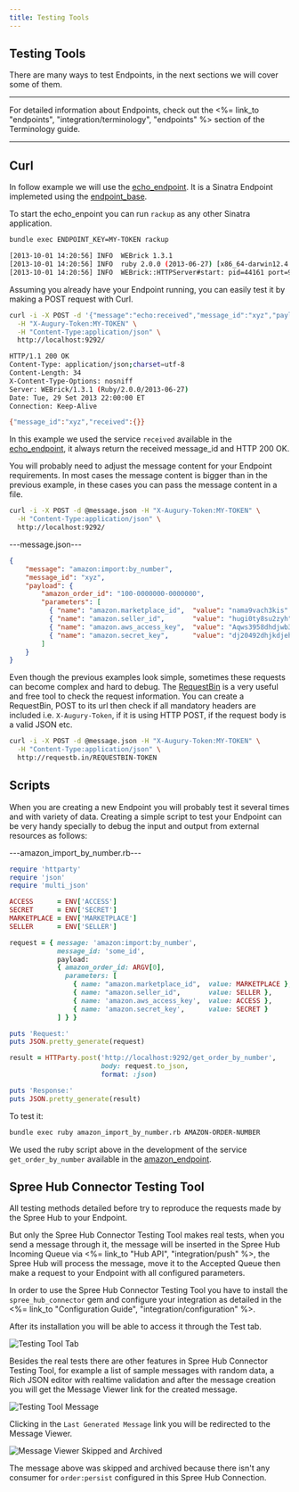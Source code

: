 ```yaml
---
title: Testing Tools
---
```


## Testing Tools

There are many ways to test Endpoints, in the next sections we will cover some of them.

***
For detailed information about Endpoints, check out the <%= link_to "endpoints", "integration/terminology", "endpoints" %> section of the Terminology guide.
***

## Curl

In follow example we will use the [echo_endpoint](https://github.com/spree/echo_endpoint). It is a Sinatra Endpoint implemeted using the [endpoint_base](https://github.com/spree/endpoint_base).

To start the echo_enpoint you can run `rackup` as any other Sinatra application.

```bash
bundle exec ENDPOINT_KEY=MY-TOKEN rackup

[2013-10-01 14:20:56] INFO  WEBrick 1.3.1
[2013-10-01 14:20:56] INFO  ruby 2.0.0 (2013-06-27) [x86_64-darwin12.4.0]
[2013-10-01 14:20:56] INFO  WEBrick::HTTPServer#start: pid=44161 port=9292
```

Assuming you already have your Endpoint running, you can easily test it by making a POST request with Curl.

```bash
curl -i -X POST -d '{"message":"echo:received","message_id":"xyz","payload":{}}' \
  -H "X-Augury-Token:MY-TOKEN" \
  -H "Content-Type:application/json" \
  http://localhost:9292/

HTTP/1.1 200 OK
Content-Type: application/json;charset=utf-8
Content-Length: 34
X-Content-Type-Options: nosniff
Server: WEBrick/1.3.1 (Ruby/2.0.0/2013-06-27)
Date: Tue, 29 Set 2013 22:00:00 ET
Connection: Keep-Alive

{"message_id":"xyz","received":{}}
```

In this example we used the service `received` available in the [echo_endpoint](https://github.com/spree/echo_endpoint), it always return the received message_id and HTTP 200 OK.

You will probably need to adjust the message content for your Endpoint requirements. In most cases the message content is bigger than in the previous example, in these cases you can pass the message content in a file.

```bash
curl -i -X POST -d @message.json -H "X-Augury-Token:MY-TOKEN" \
  -H "Content-Type:application/json" \
  http://localhost:9292/
```

---message.json---
```json
{
    "message": "amazon:import:by_number",
    "message_id": "xyz",
    "payload": {
        "amazon_order_id": "100-0000000-0000000",
        "parameters": [
          { "name": "amazon.marketplace_id",  "value": "nama9vach3kis" },
          { "name": "amazon.seller_id",       "value": "hugi0ty8su2zyh" },
          { "name": "amazon.aws_access_key",  "value": "Aqws3958dhdjwb39" },
          { "name": "amazon.secret_key",      "value": "dj20492dhjkdjeh2838w7" }
        ]
    }
}
```

Even though the previous examples look simple, sometimes these requests can become complex and hard to debug. The [RequestBin](http://requestb.in/) is a very useful and free tool to check the request information. You can create a RequestBin, POST to its url then check if all mandatory headers are included i.e. `X-Augury-Token`, if it is using HTTP POST, if the request body is a valid JSON etc.

```bash
curl -i -X POST -d @message.json -H "X-Augury-Token:MY-TOKEN" \
  -H "Content-Type:application/json" \
  http://requestb.in/REQUESTBIN-TOKEN
```

## Scripts

When you are creating a new Endpoint you will probably test it several times and with variety of data. Creating a simple script to test your Endpoint can be very handy specially to debug the input and output from external resources as follows:

---amazon_import_by_number.rb---
```ruby
require 'httparty'
require 'json'
require 'multi_json'

ACCESS      = ENV['ACCESS']
SECRET      = ENV['SECRET']
MARKETPLACE = ENV['MARKETPLACE']
SELLER      = ENV['SELLER']

request = { message: 'amazon:import:by_number',
            message_id: 'some_id',
            payload:
            { amazon_order_id: ARGV[0],
              parameters: [
                { name: "amazon.marketplace_id",  value: MARKETPLACE },
                { name: "amazon.seller_id",       value: SELLER },
                { name: 'amazon.aws_access_key',  value: ACCESS },
                { name: 'amazon.secret_key',      value: SECRET }
            ] } }

puts 'Request:'
puts JSON.pretty_generate(request)

result = HTTParty.post('http://localhost:9292/get_order_by_number',
                       body: request.to_json,
                       format: :json)

puts 'Response:'
puts JSON.pretty_generate(result)
```

To test it:

```bash
bundle exec ruby amazon_import_by_number.rb AMAZON-ORDER-NUMBER
```

We used the ruby script above in the development of the service `get_order_by_number` available in the [amazon_endpoint](https://github.com/spree/amazon_endpoint/).

## Spree Hub Connector Testing Tool

All testing methods detailed before try to reproduce the requests made by the Spree Hub to your Endpoint.

But only the Spree Hub Connector Testing Tool makes real tests, when you send a message through it, the message will be inserted in the Spree Hub Incoming Queue via <%= link_to "Hub API", "integration/push" %>, the Spree Hub will process the message, move it to the Accepted Queue then make a request to your Endpoint with all configured parameters.

In order to use the Spree Hub Connector Testing Tool you have to install the `spree_hub_connector` gem and configure your integration as detailed in the <%= link_to "Configuration Guide", "integration/configuration" %>.

After its installation you will be able to access it through the Test tab.

![Testing Tool Tab](/images/integration/testing_tool_tab.png)

Besides the real tests there are other features in Spree Hub Connector Testing Tool, for example a list of sample messages with random data, a Rich JSON editor with realtime validation and after the message creation you will get the Message Viewer link for the created message.

![Testing Tool Message](/images/integration/testing_tool_message.png)

Clicking in the `Last Generated Message` link you will be redirected to the Message Viewer.

![Message Viewer Skipped and Archived](/images/integration/message_viewer_skipped_archived.png)

The message above was skipped and archived because there isn't any consumer for `order:persist` configured in this Spree Hub Connection.


